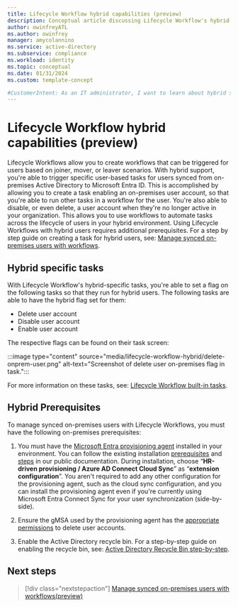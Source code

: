 ```yaml
---
title: Lifecycle Workflow hybrid capabilities (preview)
description: Conceptual article discussing Lifecycle Workflow's hybrid compatibility
author: owinfreyATL
ms.author: owinfrey
manager: amycolannino
ms.service: active-directory
ms.subservice: compliance
ms.workload: identity
ms.topic: conceptual 
ms.date: 01/31/2024
ms.custom: template-concept 

#CustomerIntent: As an IT administrator, I want to learn about hybrid support with Lifecycle workflows so that I can manage synced on-premises users using workflows.
---
```


# Lifecycle Workflow hybrid capabilities (preview)

Lifecycle Workflows allow you to create workflows that can be triggered for users based on joiner, mover, or leaver scenarios. With hybrid support, you're able to trigger specific user-based tasks for users synced from on-premises Active Directory to Microsoft Entra ID. This is accomplished by allowing you to create a task enabling an on-premises user account, so that you're able to run other tasks in a workflow for the user. You're also able to disable, or even delete, a user account when they're no longer active in your organization. This allows you to use workflows to automate tasks across the lifecycle of users in your hybrid environment. Using Lifecycle Workflows with hybrid users requires additional prerequisites. For a step by step guide on creating a task for hybrid users, see: [Manage synced on-premises users with workflows](manage-workflow-onprem.md).

## Hybrid specific tasks

With Lifecycle Workflow's hybrid-specific tasks, you're able to set a flag on the following tasks so that they run for hybrid users. The following tasks are able to have the hybrid flag set for them:

- Delete user account
- Disable user account
- Enable user account

The respective flags can be found on their task screen:

:::image type="content" source="media/lifecycle-workflow-hybrid/delete-onprem-user.png" alt-text="Screenshot of delete user on-premises flag in task.":::

For more information on these tasks, see: [Lifecycle Workflow built-in tasks](lifecycle-workflow-tasks.md).

## Hybrid Prerequisites

To manage synced on-premises users with Lifecycle Workflows, you must have the following on-premises prerequisites:

1. You must have the [Microsoft Entra provisioning agent](../identity/hybrid/cloud-sync/what-is-provisioning-agent.md) installed in your environment. You can follow the existing installation [prerequisites](../identity/hybrid/cloud-sync/how-to-prerequisites.md) and [steps](../identity/hybrid/cloud-sync/how-to-install.md) in our public documentation. During installation, choose “**HR-driven provisioning / Azure AD Connect Cloud Sync**” as “**extension configuration**”. You aren't required to add any other configuration for the provisioning agent, such as the cloud sync configuration, and you can install the provisioning agent even if you're currently using Microsoft Entra Connect Sync for your user synchronization (side-by-side).

1. Ensure the gMSA used by the provisioning agent has the [appropriate permissions](../identity/hybrid/cloud-sync/how-to-prerequisites.md#custom-gmsa-account) to delete user accounts.

1. Enable the Active Directory recycle bin. For a step-by-step guide on enabling the recycle bin, see: [Active Directory Recycle Bin step-by-step](/windows-server/identity/ad-ds/get-started/adac/introduction-to-active-directory-administrative-center-enhancements--level-100-#active-directory-recycle-bin-step-by-step).

## Next steps

> [!div class="nextstepaction"]
> [Manage synced on-premises users with workflows(preview)](manage-workflow-onprem.md)
